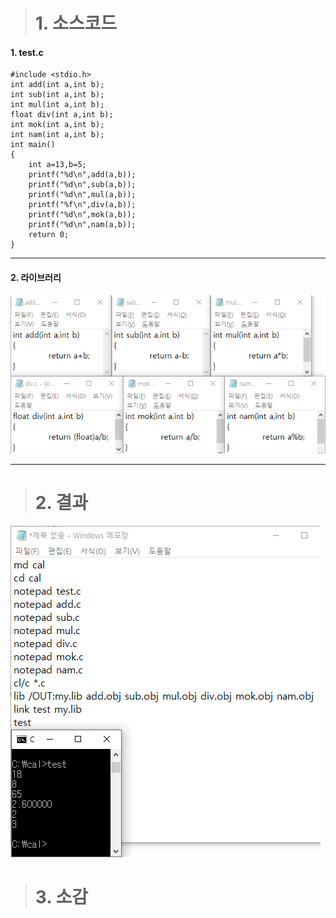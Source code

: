># 1. 소스코드
#### 1. test.c

	#include <stdio.h>
	int add(int a,int b);
	int sub(int a,int b);
	int mul(int a,int b);
	float div(int a,int b);
	int mok(int a,int b);
	int nam(int a,int b);
	int main()
	{
		int a=13,b=5;
		printf("%d\n",add(a,b));
		printf("%d\n",sub(a,b));
		printf("%d\n",mul(a,b));
		printf("%f\n",div(a,b));
		printf("%d\n",mok(a,b));
		printf("%d\n",nam(a,b));
		return 0;
	}
* * *
#### 2. 라이브러리
![1](/img/team2-1.png)
* * *

># 2. 결과
![1](/img/team2-2.png)

># 3. 소감
	
